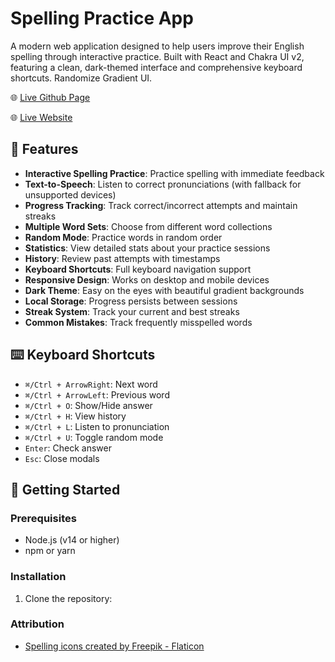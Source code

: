 # Spelling Practice App

A modern web application designed to help users improve their English spelling through interactive practice. Built with React and Chakra UI v2, featuring a clean, dark-themed interface and comprehensive keyboard shortcuts. Randomize Gradient UI.

🌐 [Live Github Page](https://sudarshaana.github.io/learn/)

🌐 [Live Website](https://vocab.smondal.me/)

## 🌟 Features

- **Interactive Spelling Practice**: Practice spelling with immediate feedback
- **Text-to-Speech**: Listen to correct pronunciations (with fallback for unsupported devices)
- **Progress Tracking**: Track correct/incorrect attempts and maintain streaks
- **Multiple Word Sets**: Choose from different word collections
- **Random Mode**: Practice words in random order
- **Statistics**: View detailed stats about your practice sessions
- **History**: Review past attempts with timestamps
- **Keyboard Shortcuts**: Full keyboard navigation support
- **Responsive Design**: Works on desktop and mobile devices
- **Dark Theme**: Easy on the eyes with beautiful gradient backgrounds
- **Local Storage**: Progress persists between sessions
- **Streak System**: Track your current and best streaks
- **Common Mistakes**: Track frequently misspelled words

## ⌨️ Keyboard Shortcuts

- `⌘/Ctrl + ArrowRight`: Next word
- `⌘/Ctrl + ArrowLeft`: Previous word
- `⌘/Ctrl + O`: Show/Hide answer
- `⌘/Ctrl + H`: View history
- `⌘/Ctrl + L`: Listen to pronunciation
- `⌘/Ctrl + U`: Toggle random mode
- `Enter`: Check answer
- `Esc`: Close modals

## 🚀 Getting Started

### Prerequisites

- Node.js (v14 or higher)
- npm or yarn

### Installation

1. Clone the repository:

### Attribution
- [Spelling icons created by Freepik - Flaticon](https://www.flaticon.com/free-icons/spelling "spelling icons")
